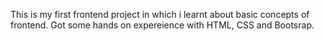 This is my first frontend project in which i learnt about basic concepts of frontend. Got some hands on expereience with HTML, CSS and Bootsrap.
